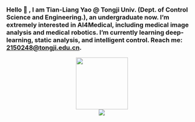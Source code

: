 ### Hello 👋 , I am Tian-Liang Yao @ Tongji Univ. (Dept. of Control Science and Engineering.), an undergraduate now. I’m extremely interested in AI4Medical, including medical image analysis and medical robotics. I’m currently learning deep-learning, static analysis, and intelligent control. Reach me: 2150248@tongji.edu.cn.

<!--
**Metaphysicist0/Metaphysicist0** is a ✨ _special_ ✨ repository because its `README.md` (this file) appears on your GitHub profile.

Here are some ideas to get you started:


- 😄 Pronouns: ...
- ⚡ Fun fact: ...
-->


<div align="center"> <img height="137px" src="https://github-readme-stats.vercel.app/api?username=Metaphysicist0&hide_title=true&hide_border=true&show_icons=trueline_height=21&text_color=000&icon_color=000&bg_color=0,ea6161,ffc64d,fffc4d,52fa5a&theme=graywhite" /> </div>

<div align="center"> <img src="https://github-readme-stats.vercel.app/api/top-langs/?username=Metaphysicist0&hide_title=true&hide_border=true&layout=compact&langs_count=6&text_color=000&icon_color=fff&bg_color=0,52fa5a,4dfcff,c64dff&theme=graywhite" /> </div>

